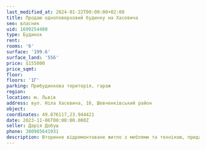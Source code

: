 ```yaml
---
last_modified_at: 2024-01-22T00:00:00+02:00
title: Продаю одноповерховий будинку на Хасевича
seo: власник
uid: 1699254480
type: Будинок
rent:
rooms: '6'
surface: '199.6'
surface_land: '556'
price: $155000
price_sqmt:
floor:
floors: '1Г'
parking: Прибудинкова територія, гараж
region:
location: м. Львів
address: вул. Ніла Хасевича, 16, Шевченківський район
object:
coordinates: 49.876117,23.944421
date: 2023-11-06T00:00:00.000Z
seller: Дарія Добуш
phone: 380985641931
description: Вторинне відремонтоване житло з меблями та технікою, придатне для проживання
---
```

